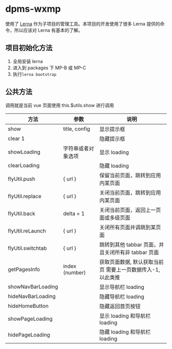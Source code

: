 # dpms-wxmp

使用了 [Lerna](https://lerna.js.org) 作为子项目的管理工具。本项目的开发使用了很多 Lerna 提供的命令，所以应该对 Lerna 有基本的了解。

## 项目初始化方法

1. 全局安装 lerna
2. 进入到 packages 下 MP-B 或 MP-C
3. 执行`lerna bootstrap`

## 公共方法

调用就是当前 vue 页面使用 this.\$utils.show 进行调用

| 方法              | 参数               | 说明                                                        |
| ----------------- | ------------------ | ----------------------------------------------------------- |
| show              | title, config      | 显示提示框                                                  |
| clear 1           |                    | 隐藏提示框                                                  |
| showLoading       | 字符串或者对象选项 | 显示 loading                                                |
| clearLoading      |                    | 隐藏 loading                                                |
| flyUtil.push      | { url }            | 保留当前页面，跳转到应用内某页面                            |
| flyUtil.replace   | { url }            | 关闭当前页面，跳转到应用内某页面                            |
| flyUtil.back      | delta = 1          | 关闭当前页面，返回上一页面或多级页面                        |
| flyUtil.reLaunch  | { url }            | 关闭所有页面并调跳到某页面                                  |
| flyUtil.switchtab | { url }            | 跳转到其他 tabbar 页面，并且关闭所有非 tabbar 页面          |
| getPagesInfo      | index (number)     | 获取页面数据, 默认获取当前页 需要上一页数据传入-1, 以此类推 |
| showNavBarLoading |                    | 显示导航栏 loading                                          |
| hideNavBarLoading |                    | 隐藏导航栏 loading                                          |
| hideHomeButton    |                    | 隐藏返回首页按钮                                            |
| showPageLoading   |                    | 显示 loading 和导航栏 loading                               |
| hidePageLoading   |                    | 隐藏 loading 和导航栏 loading                               |
